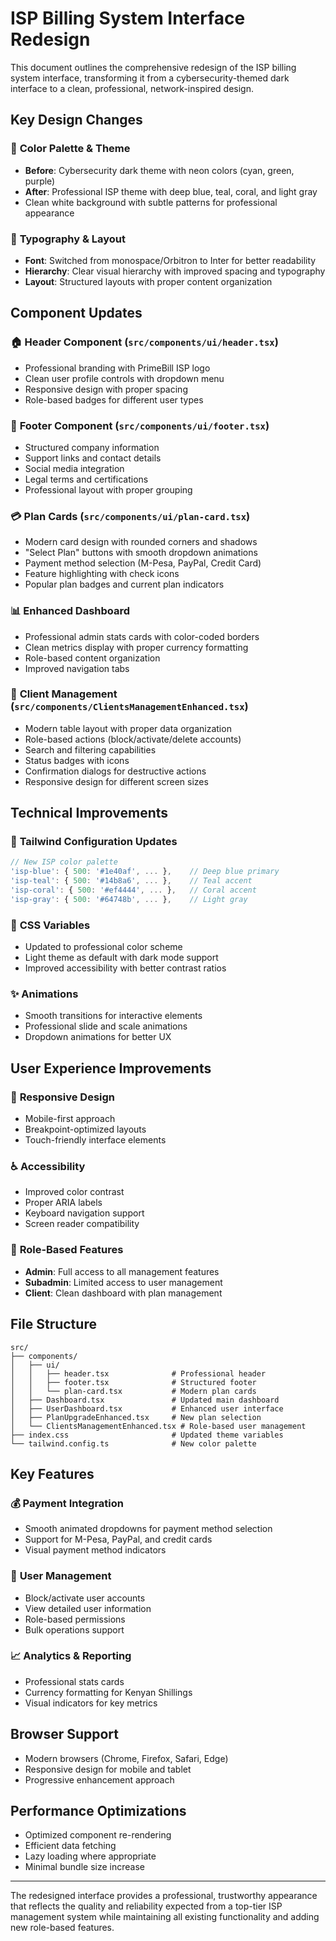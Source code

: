 # ISP Billing System Interface Redesign

This document outlines the comprehensive redesign of the ISP billing system interface, transforming it from a cybersecurity-themed dark interface to a clean, professional, network-inspired design.

## Key Design Changes

### 🎨 **Color Palette & Theme**
- **Before**: Cybersecurity dark theme with neon colors (cyan, green, purple)
- **After**: Professional ISP theme with deep blue, teal, coral, and light gray
- Clean white background with subtle patterns for professional appearance

### 🎯 **Typography & Layout**
- **Font**: Switched from monospace/Orbitron to Inter for better readability
- **Hierarchy**: Clear visual hierarchy with improved spacing and typography
- **Layout**: Structured layouts with proper content organization

## Component Updates

### 🏠 **Header Component** (`src/components/ui/header.tsx`)
- Professional branding with PrimeBill ISP logo
- Clean user profile controls with dropdown menu
- Responsive design with proper spacing
- Role-based badges for different user types

### 🦶 **Footer Component** (`src/components/ui/footer.tsx`)
- Structured company information
- Support links and contact details
- Social media integration
- Legal terms and certifications
- Professional layout with proper grouping

### 💳 **Plan Cards** (`src/components/ui/plan-card.tsx`)
- Modern card design with rounded corners and shadows
- "Select Plan" buttons with smooth dropdown animations
- Payment method selection (M-Pesa, PayPal, Credit Card)
- Feature highlighting with check icons
- Popular plan badges and current plan indicators

### 📊 **Enhanced Dashboard**
- Professional admin stats cards with color-coded borders
- Clean metrics display with proper currency formatting
- Role-based content organization
- Improved navigation tabs

### 👥 **Client Management** (`src/components/ClientsManagementEnhanced.tsx`)
- Modern table layout with proper data organization
- Role-based actions (block/activate/delete accounts)
- Search and filtering capabilities
- Status badges with icons
- Confirmation dialogs for destructive actions
- Responsive design for different screen sizes

## Technical Improvements

### 🎨 **Tailwind Configuration Updates**
```typescript
// New ISP color palette
'isp-blue': { 500: '#1e40af', ... },    // Deep blue primary
'isp-teal': { 500: '#14b8a6', ... },    // Teal accent
'isp-coral': { 500: '#ef4444', ... },   // Coral accent  
'isp-gray': { 500: '#64748b', ... },    // Light gray
```

### 🔧 **CSS Variables**
- Updated to professional color scheme
- Light theme as default with dark mode support
- Improved accessibility with better contrast ratios

### ✨ **Animations**
- Smooth transitions for interactive elements
- Professional slide and scale animations
- Dropdown animations for better UX

## User Experience Improvements

### 📱 **Responsive Design**
- Mobile-first approach
- Breakpoint-optimized layouts
- Touch-friendly interface elements

### ♿ **Accessibility**
- Improved color contrast
- Proper ARIA labels
- Keyboard navigation support
- Screen reader compatibility

### 🔐 **Role-Based Features**
- **Admin**: Full access to all management features
- **Subadmin**: Limited access to user management
- **Client**: Clean dashboard with plan management

## File Structure

```
src/
├── components/
│   ├── ui/
│   │   ├── header.tsx              # Professional header
│   │   ├── footer.tsx              # Structured footer
│   │   └── plan-card.tsx           # Modern plan cards
│   ├── Dashboard.tsx               # Updated main dashboard
│   ├── UserDashboard.tsx           # Enhanced user interface
│   ├── PlanUpgradeEnhanced.tsx     # New plan selection
│   └── ClientsManagementEnhanced.tsx # Role-based user management
├── index.css                       # Updated theme variables
└── tailwind.config.ts              # New color palette
```

## Key Features

### 💰 **Payment Integration**
- Smooth animated dropdowns for payment method selection
- Support for M-Pesa, PayPal, and credit cards
- Visual payment method indicators

### 👤 **User Management**
- Block/activate user accounts
- View detailed user information
- Role-based permissions
- Bulk operations support

### 📈 **Analytics & Reporting**
- Professional stats cards
- Currency formatting for Kenyan Shillings
- Visual indicators for key metrics

## Browser Support

- Modern browsers (Chrome, Firefox, Safari, Edge)
- Responsive design for mobile and tablet
- Progressive enhancement approach

## Performance Optimizations

- Optimized component re-rendering
- Efficient data fetching
- Lazy loading where appropriate
- Minimal bundle size increase

---

The redesigned interface provides a professional, trustworthy appearance that reflects the quality and reliability expected from a top-tier ISP management system while maintaining all existing functionality and adding new role-based features.